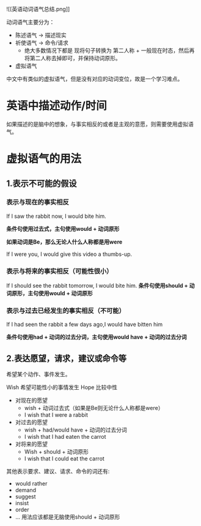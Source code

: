 ![[英语动词语气总结.png]]

动词语气主要分为：
- 陈述语气 -> 描述现实
- 祈使语气 -> 命令/请求
	- 绝大多数情况下都是 现将句子转换为 第二人称 + 一般现在时态，然后再将第二人称去掉即可，并保持动词原形。
- 虚拟语气

中文中有类似的虚拟语气，但是没有对应的动词变位，故是一个学习难点。

# 英语中描述动作/时间
如果描述的是脑中的想象，与事实相反的或者是主观的意愿，则需要使用虚拟语气。


# 虚拟语气的用法

## 1.表示不可能的假设
### 表示与现在的事实相反
If I saw the rabbit now, I would bite him.

**条件句使用过去式，主句使用would + 动词原形**

**如果动词是Be，那么无论人什么人称都是用were**

If I were you, I would give this video a thumbs-up.
### 表示与将来的事实相反（可能性很小）
If I should see the rabbit tomorrow, I would bite him.
**条件句使用should + 动词原形，主句使用would + 动词原形**

### 表示与过去已经发生的事实相反（不可能）
If I had seen the rabbit a few days ago,I would have bitten him

**条件句使用had + 动词的过去分词，主句使用would have + 动词的过去分词**

## 2.表达愿望，请求，建议或命令等

希望某个动作、事件发生。

Wish 希望可能性小的事情发生
Hope 比较中性

- 对现在的愿望
	- wish + 动词过去式（如果是Be则无论什么人称都是were）
	- I wish that I were a rabbit
- 对过去的愿望
	- wish  + had/would  have + 动词的过去分词
	- I wish that I had eaten the carrot
- 对将来的愿望
	- Wish + should  + 动词原形
	- I wish that I could eat the carrot


其他表示要求、建议、请求、命令的词还有:
- would rather
- demand
- suggest
- insist
- order
- ...
用法应该都是无脑使用should + 动词原形




